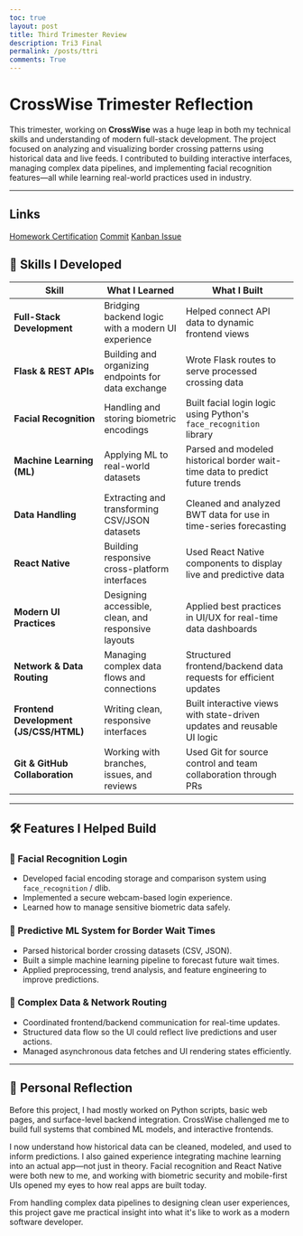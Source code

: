 ```yaml
---
toc: true
layout: post
title: Third Trimester Review
description: Tri3 Final
permalink: /posts/ttri
comments: True
---
```


# CrossWise Trimester Reflection

This trimester, working on **CrossWise** was a huge leap in both my technical skills and understanding of modern full-stack development. The project focused on analyzing and visualizing border crossing patterns using historical data and live feeds. I contributed to building interactive interfaces, managing complex data pipelines, and implementing facial recognition features—all while learning real-world practices used in industry.

---

## Links

[Homework Certification](https://nulxn.github.io/nolan_2025/posts/cipher#binary-search-algorithm)
[Commit](https://github.com/illuminati1618/CrossWise_backend/commit/4952ae770ac3a07f1d44990422b5716c6ff4bc7d)
[Kanban Issue](https://github.com/users/illuminati1618/projects/5/views/1?query=sort%3Aupdated-desc+is%3Aopen&pane=issue&itemId=104922562&issue=illuminati1618%7CCrossWise%7C23)

## 🧠 Skills I Developed

| **Skill**                              | **What I Learned**                                  | **What I Built**                                                             |
| -------------------------------------- | --------------------------------------------------- | ---------------------------------------------------------------------------- |
| **Full-Stack Development**             | Bridging backend logic with a modern UI experience  | Helped connect API data to dynamic frontend views                            |
| **Flask & REST APIs**                  | Building and organizing endpoints for data exchange | Wrote Flask routes to serve processed crossing data                          |
| **Facial Recognition**                 | Handling and storing biometric encodings            | Built facial login logic using Python's `face_recognition` library           |
| **Machine Learning (ML)**              | Applying ML to real-world datasets                  | Parsed and modeled historical border wait-time data to predict future trends |
| **Data Handling**                      | Extracting and transforming CSV/JSON datasets       | Cleaned and analyzed BWT data for use in time-series forecasting             |
| **React Native**                       | Building responsive cross-platform interfaces       | Used React Native components to display live and predictive data             |
| **Modern UI Practices**                | Designing accessible, clean, and responsive layouts | Applied best practices in UI/UX for real-time data dashboards                |
| **Network & Data Routing**             | Managing complex data flows and connections         | Structured frontend/backend data requests for efficient updates              |
| **Frontend Development (JS/CSS/HTML)** | Writing clean, responsive interfaces                | Built interactive views with state-driven updates and reusable UI logic      |
| **Git & GitHub Collaboration**         | Working with branches, issues, and reviews          | Used Git for source control and team collaboration through PRs               |

---

## 🛠️ Features I Helped Build

### 👤 Facial Recognition Login

- Developed facial encoding storage and comparison system using `face_recognition` / dlib.
- Implemented a secure webcam-based login experience.
- Learned how to manage sensitive biometric data safely.

### 🤖 Predictive ML System for Border Wait Times

- Parsed historical border crossing datasets (CSV, JSON).
- Built a simple machine learning pipeline to forecast future wait times.
- Applied preprocessing, trend analysis, and feature engineering to improve predictions.

### 🔁 Complex Data & Network Routing

- Coordinated frontend/backend communication for real-time updates.
- Structured data flow so the UI could reflect live predictions and user actions.
- Managed asynchronous data fetches and UI rendering states efficiently.

---

## 🌱 Personal Reflection

Before this project, I had mostly worked on Python scripts, basic web pages, and surface-level backend integration. CrossWise challenged me to build full systems that combined ML models, and interactive frontends.

I now understand how historical data can be cleaned, modeled, and used to inform predictions. I also gained experience integrating machine learning into an actual app—not just in theory. Facial recognition and React Native were both new to me, and working with biometric security and mobile-first UIs opened my eyes to how real apps are built today.

From handling complex data pipelines to designing clean user experiences, this project gave me practical insight into what it's like to work as a modern software developer.
